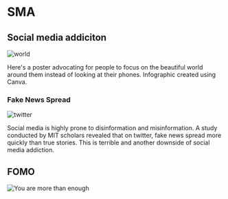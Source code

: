 # SMA

## Social media addiciton

![world](https://user-images.githubusercontent.com/71460438/146305425-ba5fb642-346b-46ae-9563-aa3e5a84935d.png)

Here's a poster advocating for people to focus on the beautiful world around them instead of looking at their phones. Infographic created using Canva.

### Fake News Spread

![twitter](https://user-images.githubusercontent.com/71460438/146306061-f4f80b23-d611-4395-bb46-28244651091c.png)

Social media is highly prone to disinformation and misinformation. A study conducted by MIT scholars revealed that on twitter, fake news spread more quickly than true stories. This is terrible and another downside of social media addiction.

## FOMO

![You are more than enough](https://user-images.githubusercontent.com/71460438/146307774-156204f5-2052-42e7-9e35-400d4cc014bb.png)
